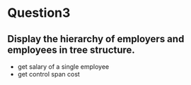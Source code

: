 # Question3
## Display the hierarchy of employers and employees in tree structure.
* get salary of a single employee
* get control span cost

